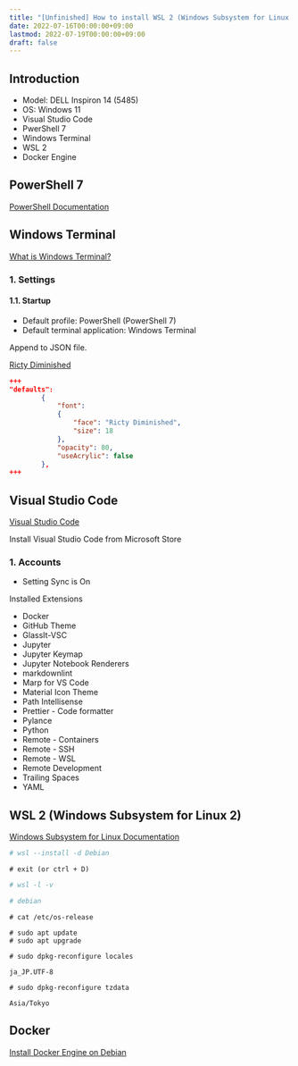 ```yaml
---
title: "[Unfinished] How to install WSL 2 (Windows Subsystem for Linux 2) on Windows 11"
date: 2022-07-16T00:00:00+09:00
lastmod: 2022-07-19T00:00:00+09:00
draft: false
---
```


## Introduction

- Model: DELL Inspiron 14 (5485)
- OS: Windows 11
- Visual Studio Code
- PwerShell 7
- Windows Terminal
- WSL 2
- Docker Engine

## PowerShell 7

[PowerShell Documentation](https://docs.microsoft.com/en-us/powershell/ "PowerShell Documentation")

## Windows Terminal

[What is Windows Terminal?](https://docs.microsoft.com/en-us/windows/terminal/ "What is Windows Terminal?")

### 1. Settings

#### 1.1. Startup

- Default profile: PowerShell (PowerShell 7)
- Default terminal application: Windows Terminal

Append to JSON file.

[Ricty Diminished](https://github.com/edihbrandon/RictyDiminished/ "Ricty Diminished")

```powershell:settings.json
+++
"defaults":
        {
            "font":
            {
                "face": "Ricty Diminished",
                "size": 18
            },
            "opacity": 80,
            "useAcrylic": false
        },
+++
```

## Visual Studio Code

[Visual Studio Code](https://azure.microsoft.com/ja-jp/products/visual-studio-code/ "Visual Studio Code")

Install Visual Studio Code from Microsoft Store

### 1. Accounts

- Setting Sync is On

Installed Extensions

- Docker
- GitHub Theme
- GlassIt-VSC
- Jupyter
- Jupyter Keymap
- Jupyter Notebook Renderers
- markdownlint
- Marp for VS Code
- Material Icon Theme
- Path Intellisense
- Prettier - Code formatter
- Pylance
- Python
- Remote - Containers
- Remote - SSH
- Remote - WSL
- Remote Development
- Trailing Spaces
- YAML

## WSL 2 (Windows Subsystem for Linux 2)

[Windows Subsystem for Linux Documentation](https://docs.microsoft.com/en-us/windows/wsl/ "Windows Subsystem for Linux Documentation")

```powershell
# wsl --install -d Debian
```

```bsh
# exit (or ctrl + D)
```

```powershell
# wsl -l -v
```

```powershell
# debian
```

```bsh
# cat /etc/os-release
```

```bsh
# sudo apt update
# sudo apt upgrade
```

```bsh
# sudo dpkg-reconfigure locales

ja_JP.UTF-8
```

```bsh
# sudo dpkg-reconfigure tzdata

Asia/Tokyo
```

## Docker

[Install Docker Engine on Debian](https://docs.docker.com/engine/install/debian/ "Install Docker Engine on Debian")
